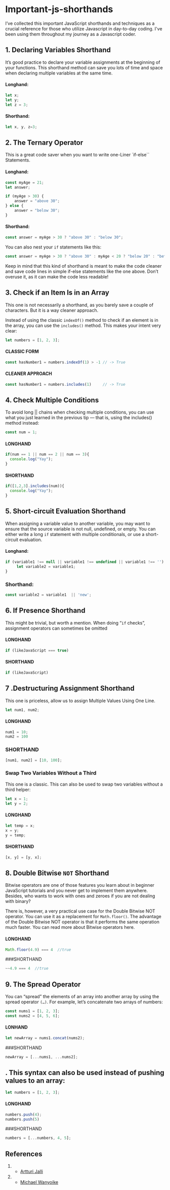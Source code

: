 # Important-js-shorthands
I’ve collected this important JavaScript shorthands and techniques as a crucial reference for those who utilize Javascript in day-to-day coding.
I've been using them throughout my journey as a Javascript coder.

## 1.  Declaring Variables Shorthand
It’s good practice to declare your variable assignments at the beginning of your functions. This shorthand method can save you lots of time and space when declaring multiple variables at the same time.

#### Longhand:
```javascript
let x;
let y;
let z = 3; 
```
#### Shorthand:
```javascript
let x, y, z=3;
```
## 2.  The Ternary Operator
This is a great code saver when you want to write one-Liner `if-else`` Statements.

#### Longhand:
```javascript
const myAge = 21;
let answer;

if (myAge > 30) {
    answer = "above 30";
} else {
    answer = "below 30";
}
```
#### Shorthand:
```javascript
const answer = myAge > 30 ? "above 30" : "below 30";
```
You can also nest your `if` statements like this:
```javascript
const answer = myAge > 30 ? "above 30" : myAge < 20 ? "below 20" : "between  30 - 20";
```
Keep in mind that this kind of shorthand is meant to make the code cleaner and save code lines in simple if-else statements like the one above. Don’t overuse it, as it can make the code less readable!

## 3.  Check if an Item Is in an Array
This one is not necessarily a shorthand, as you barely save a couple of characters. But it is a way cleaner approach.

Instead of using the classic `indexOf()` method to check if an element is in the array, you can use the `includes()` method. This makes your intent very clear:

```javascript
let numbers = [1, 2, 3];
```
#### CLASSIC FORM
```javascript
const hasNumber1 = numbers.indexOf(1) > -1 // -> True
```
#### CLEANER APPROACH

```javascript
const hasNumber1 = numbers.includes(1)     // -> True
```

## 4. Check Multiple Conditions
To avoid long || chains when checking multiple conditions, you can use what you just learned in the previous tip — that is, using the includes() method instead:

```javascript
const num = 1;
```
#### LONGHAND
```javascript
if(num == 1 || num == 2 || num == 3){
  console.log("Yay");
}
```
#### SHORTHAND
```javascript
if([1,2,3].includes(num)){
  console.log("Yay");
}
```
## 5. Short-circuit Evaluation Shorthand
When assigning a variable value to another variable, you may want to ensure that the source variable is not null, undefined, or empty. You can either write a long `if` statement with multiple conditionals, or use a short-circuit evaluation.

#### Longhand:
```javascript
if (variable1 !== null || variable1 !== undefined || variable1 !== '') {
     let variable2 = variable1;
}
```
### Shorthand:
```javascript
const variable2 = variable1  || 'new';
```

## 6.  If Presence Shorthand
This might be trivial, but worth a mention. When doing “`if` checks”, assignment operators can sometimes be omitted
#### LONGHAND
```javascript
if (likeJavaScript === true)
```
#### SHORTHAND
```javascript
if (likeJavaScript)
```
## 7 .Destructuring Assignment Shorthand
This one is priceless, allow us to assign Multiple Values Using One Line.
```javascript
let num1, num2;
```
#### LONGHAND
```javascript
num1 = 10;
num2 = 100
```
### SHORTHAND
```javascript
[num1, num2] = [10, 100];
```
### Swap Two Variables Without a Third
This one is a classic.
This can also be used to swap two variables without a third helper:
```javascript
let x = 1;
let y = 2;
```
#### LONGHAND
```javascript
let temp = x;
x = y;
y = temp;
```
#### SHORTHAND
```javascript
[x, y] = [y, x];
```

## 8. Double Bitwise `NOT` Shorthand
Bitwise operators are one of those features you learn about in beginner JavaScript tutorials and you never get to implement them anywhere. Besides, who wants to work with ones and zeroes if you are not dealing with binary?

There is, however, a very practical use case for the Double Bitwise NOT operator. You can use it as a replacement for `Math.floor()`. The advantage of the Double Bitwise NOT operator is that it performs the same operation much faster. You can read more about Bitwise operators here.

#### LONGHAND
```javascript
Math.floor(4.9) === 4  //true
```
###SHORTHAND
```javascript
~~4.9 === 4  //true
```
## 9. The Spread Operator
You can “spread” the elements of an array into another array by using the spread operator `(…)`. For example, let’s concatenate two arrays of numbers:
```javascript
const nums1 = [1, 2, 3];
const nums2 = [4, 5, 6];
```
#### LONHAND
```javascript
let newArray = nums1.concat(nums2);
```
###SHORTHAND
```javascript
newArray = [...nums1, ...nums2];
```

## . This syntax can also be used instead of pushing values to an array:
```javascript
let numbers = [1, 2, 3];
```
#### LONGHAND
```javascript
numbers.push(4);
numbers.push(5)
```
###SHORTHAND
```javascript
numbers = [...numbers, 4, 5];
```


## References
1. * [Artturi Jalli](https://betterprogramming.pub/25-useful-javascript-shorthands-for-web-developers-771ac550a7ba)
2. * [Michael Wanyoike](https://www.sitepoint.com/shorthand-javascript-techniques/)
